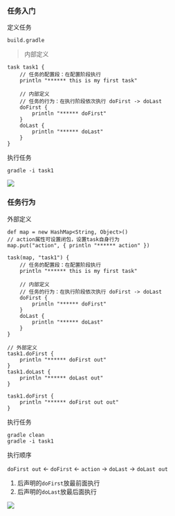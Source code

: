 ### 任务入门

定义任务

`build.gradle`

> 内部定义

```
task task1 {
    // 任务的配置段：在配置阶段执行
    println "****** this is my first task"
    
    // 内部定义
    // 任务的行为：在执行阶段依次执行 doFirst -> doLast
    doFirst {
        println "****** doFirst"
    }
    doLast {
        println "****** doLast"
    }
}
```

执行任务

```shell
gradle -i task1
```

![](images/gradle-task-task-01.png)

### 任务行为

外部定义

```
def map = new HashMap<String, Object>()
// action属性可设置闭包，设置task自身行为
map.put("action", { println "****** action" })

task(map, "task1") {
    // 任务的配置段：在配置阶段执行
    println "****** this is my first task"

    // 内部定义
    // 任务的行为：在执行阶段依次执行 doFirst -> doLast
    doFirst {
        println "****** doFirst"
    }
    doLast {
        println "****** doLast"
    }
}

// 外部定义
task1.doFirst {
    println "****** doFirst out"
}
task1.doLast {
    println "****** doLast out"
}

task1.doFirst {
    println "****** doFirst out out"
}
```

执行任务

```shell
gradle clean
gradle -i task1
```

执行顺序

`doFirst out` <- `doFirst` <- `action` -> `doLast` -> `doLast out`

1. 后声明的`doFirst`放最前面执行
2. 后声明的`doLast`放最后面执行

![](images/gradle-task-task-02.png)